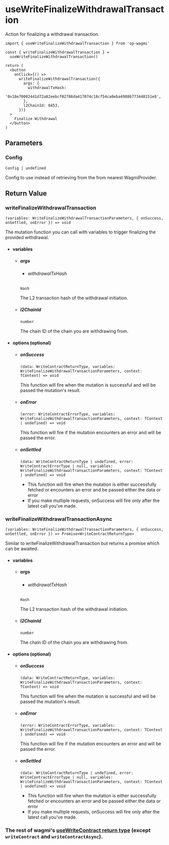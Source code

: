 # useWriteFinalizeWithdrawalTransaction

Action for finalizing a withdrawal transaction.

```tsx [example.tsx]
import { useWriteFinalizeWithdrawalTransaction } from 'op-wagmi'

const { writeFinalizeWithdrawalTransaction } =
  useWriteFinalizeWithdrawalTransaction()

return (
  <button
    onClick={() =>
      writeFinalizeWithdrawalTransaction({
        args: {
          withdrawalTxHash:
            '0x18e70002441d72a82eebcf02786da417074c18cf54ca0eba49886773448151e8',
        },
        l2ChainId: 8453,
      })}
  >
    Finalize Withdrawal
  </button>
)
```

## Parameters

### Config

`Config | undefined`

Config to use instead of retrieving from the from nearest WagmiProvider.

## Return Value

### writeFinalizeWithdrawalTransaction

`(variables: WriteFinalizeWithdrawalTransactionParameters, { onSuccess, onSettled, onError }) => void`

The mutation function you can call with variables to trigger finalizing the provided withdrawal.

- #### variables
  - ##### args

    - ###### withdrawalTxHash
    `Hash`

    The L2 transaction hash of the withdrawal initiation.

  - ##### l2ChainId
    `number`

    The chain ID of the chain you are withdrawing from.

- #### options (optional)
  - ##### onSuccess
    `(data: WriteContractReturnType, variables: WriteFinalizeWithdrawalTransactionParameters, context: TContext) => void`

    This function will fire when the mutation is successful and will be passed the mutation's result.

  - ##### onError
    `(error: WriteContractErrorType, variables: WriteFinalizeWithdrawalTransactionParameters, context: TContext | undefined) => void`

    This function will fire if the mutation encounters an error and will be passed the error.

  - ##### onSettled
    `(data: WriteContractReturnType | undefined, error: WriteContractErrorType | null, variables: WriteFinalizeWithdrawalTransactionParameters, context: TContext | undefined) => void`

    - This function will fire when the mutation is either successfully fetched or encounters an error and be passed either the data or error
    - If you make multiple requests, onSuccess will fire only after the latest call you've made.

### writeFinalizeWithdrawalTransactionAsync

`(variables: WriteFinalizeWithdrawalTransactionParameters, { onSuccess, onSettled, onError }) => Promise<WriteContractReturnType>`

Similar to writeFinalizeWithdrawalTransaction but returns a promise which can be awaited.

- #### variables
  - ##### args

    - ###### withdrawalTxHash
    `Hash`

    The L2 transaction hash of the withdrawal initiation.

  - ##### l2ChainId
    `number`

    The chain ID of the chain you are withdrawing from.

- #### options (optional)
  - ##### onSuccess
    `(data: WriteContractReturnType, variables: WriteFinalizeWithdrawalTransactionParameters, context: TContext) => void`

    This function will fire when the mutation is successful and will be passed the mutation's result.

  - ##### onError
    `(error: WriteContractErrorType, variables: WriteFinalizeWithdrawalTransactionParameters, context: TContext | undefined) => void`

    This function will fire if the mutation encounters an error and will be passed the error.

  - ##### onSettled
    `(data: WriteContractReturnType | undefined, error: WriteContractErrorType | null, variables: WriteFinalizeWithdrawalTransactionParameters, context: TContext | undefined) => void`

    - This function will fire when the mutation is either successfully fetched or encounters an error and be passed either the data or error
    - If you make multiple requests, onSuccess will fire only after the latest call you've made.

### The rest of wagmi's [useWriteContract return type](https://beta.wagmi.sh/react/api/hooks/useWrtieContract#return-type) (except `writeContract` and `writeContractAsync`).
